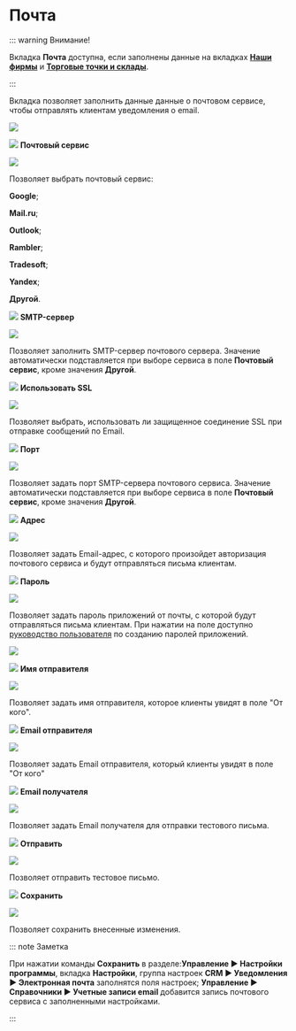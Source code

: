 # Почта

::: warning Внимание!

Вкладка **Почта** доступна, если заполнены данные на вкладках [**Наши фирмы**](#bbde9d40-a956-46e3-8359-2887fc127cc6) и [**Торговые точки и склады**](#af4c70ad-facd-4be4-b2b1-9c75121aa32b).

:::

Вкладка позволяет заполнить данные данные о почтовом сервисе, чтобы отправлять клиентам уведомления о email.

![](image528.png)

![](image006.png) **Почтовый сервис**

![](image529.png)

Позволяет выбрать почтовый сервис:

**Google**;

**Mail.ru**;

**Outlook**;

**Rambler**;

**Tradesoft**;

**Yandex**;

**Другой**.

![](image008.png) **SMTP-сервер**

![](image530.png)

Позволяет заполнить SMTP-сервер почтового сервера. Значение автоматически подставляется при выборе сервиса в поле **Почтовый сервис**, кроме значения **Другой**.

![](image009.png) **Использовать SSL**

![](image531.png)

Позволяет выбрать, использовать ли защищенное соединение SSL при отправке сообщений по Email.

![](image010.png) **Порт**

![](image532.png)

Позволяет задать порт SMTP-сервера почтового сервиса. Значение автоматически подставляется при выборе сервиса в поле **Почтовый сервис**, кроме значения **Другой**.

![](image011.png) **Адрес**

![](image533.png)

Позволяет задать Email-адрес, с которого произойдет авторизация почтового сервиса и будут отправляться письма клиентам.

![](image012.png) **Пароль**

![](image534.png)

Позволяет задать пароль приложений от почты, с которой будут отправляться письма клиентам. При нажатии на поле доступно [руководство пользователя](https://product-doc.tradesoft.ru/email/index.htm) по созданию паролей приложений.

![](image535.png)

![](image013.png) **Имя отправителя**

![](image536.png)

Позволяет задать имя отправителя, которое клиенты увидят в поле "От кого".

![](image014.png) **Email отправителя**

![](image537.png)

Позволяет задать Email отправителя, который клиенты увидят в поле "От кого"

![](image015.png) **Email получателя**

![](image538.png)

Позволяет задать Email получателя для отправки тестового письма.

![](image016.png) **Отправить**

![](image539.png)

Позволяет отправить тестовое письмо. 

![](image017.png) **Сохранить**

![](image540.png)

Позволяет сохранить внесенные изменения.

::: note Заметка

При нажатии команды **Сохранить** в разделе:**Управление ► Настройки программы**, вкладка **Настройки**, группа настроек **CRM ► Уведомления ► Электронная почта** заполнятся поля настроек;
**Управление ► Справочники ► Учетные записи email** добавится запись почтового сервиса с заполненными настройками.

:::

